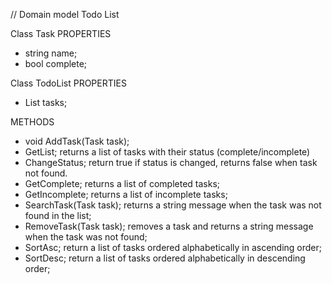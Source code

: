 // Domain model Todo List

Class Task
PROPERTIES
- string name;
- bool complete;


Class TodoList
PROPERTIES
- List<Task> tasks;


METHODS
- void AddTask(Task task); 
- GetList; returns a list of tasks with their status (complete/incomplete)
- ChangeStatus; return true if status is changed, returns false when task not found. 
- GetComplete; returns a list of completed tasks;
- GetIncomplete; returns a list of incomplete tasks;
- SearchTask(Task task); returns a string message when the task was not found in the list;
- RemoveTask(Task task); removes a task and returns a string message when the task was not found;
- SortAsc; return a list of tasks ordered alphabetically in ascending order;
- SortDesc; return a list of tasks ordered alphabetically in descending order;
